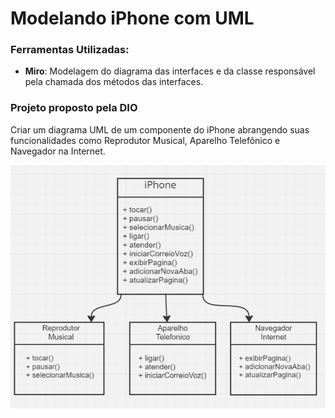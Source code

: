 # Modelando iPhone com UML

### Ferramentas Utilizadas:
- **Miro**: Modelagem do diagrama das interfaces e da classe responsável pela chamada dos métodos das interfaces.

### Projeto proposto pela DIO

Criar um diagrama UML de um componente do iPhone abrangendo suas funcionalidades como Reprodutor Musical, Aparelho Telefônico e Navegador na Internet.

![image](src/assets/uml_iphone.png)
